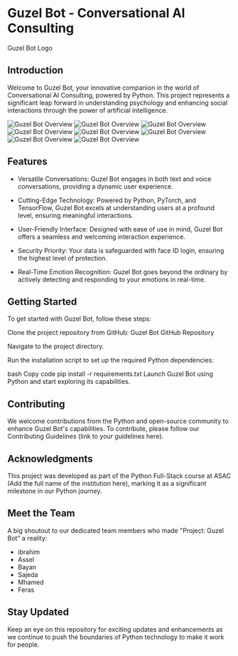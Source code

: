 # Guzel Bot - Conversational AI Consulting
Guzel Bot Logo

## Introduction
Welcome to Guzel Bot, your innovative companion in the world of Conversational AI Consulting, powered by Python. This project represents a significant leap forward in understanding psychology and enhancing social interactions through the power of artificial intelligence.

![Guzel Bot Overview](https://user-images.githubusercontent.com/125550572/267634217-daf6e894-e8b9-47a5-8dff-0fae5f842b56.png)
![Guzel Bot Overview](https://user-images.githubusercontent.com/125550572/267634222-0345a2f1-05e8-4fb9-97a0-110531cd9af5.png)
![Guzel Bot Overview](https://user-images.githubusercontent.com/125550572/267634225-2ba8bfbe-4ded-40c2-af07-f1bde8797149.png)
![Guzel Bot Overview](https://user-images.githubusercontent.com/125550572/267634184-c4ad9cd8-3ee5-497d-957f-3945f785a6d4.png)
![Guzel Bot Overview](https://user-images.githubusercontent.com/125550572/267634189-5f6f6f6d-1305-4632-9826-504021dde84e.png)
![Guzel Bot Overview](https://user-images.githubusercontent.com/125550572/267634198-b4dc49dd-38c0-4456-9aba-b99c3d1da253.png)
![Guzel Bot Overview](https://user-images.githubusercontent.com/125550572/267634205-f0ccbf66-f81d-4bab-b88d-cbc9839e86af.png)
![Guzel Bot Overview](https://user-images.githubusercontent.com/125550572/267634210-eb23111b-057d-4064-9e3a-7de01a3474db.png)


## Features
* Versatile Conversations: Guzel Bot engages in both text and voice conversations, providing a dynamic user experience.

* Cutting-Edge Technology: Powered by Python, PyTorch, and TensorFlow, Guzel Bot excels at understanding users at a profound level, ensuring meaningful interactions.

* User-Friendly Interface: Designed with ease of use in mind, Guzel Bot offers a seamless and welcoming interaction experience.

* Security Priority: Your data is safeguarded with face ID login, ensuring the highest level of protection.

* Real-Time Emotion Recognition: Guzel Bot goes beyond the ordinary by actively detecting and responding to your emotions in real-time.

## Getting Started
To get started with Guzel Bot, follow these steps:

Clone the project repository from GitHub: Guzel Bot GitHub Repository

Navigate to the project directory.

Run the installation script to set up the required Python dependencies:

bash
Copy code
pip install -r requirements.txt
Launch Guzel Bot using Python and start exploring its capabilities.

## Contributing
We welcome contributions from the Python and open-source community to enhance Guzel Bot's capabilities. To contribute, please follow our Contributing Guidelines (link to your guidelines here).

## Acknowledgments
This project was developed as part of the Python Full-Stack course at ASAC (Add the full name of the institution here), marking it as a significant milestone in our Python journey.

## Meet the Team
A big shoutout to our dedicated team members who made "Project: Guzel Bot" a reality:
* ibrahim
* Assel
* Bayan
* Sajeda
* Mhamed
* Feras

## Stay Updated
Keep an eye on this repository for exciting updates and enhancements as we continue to push the boundaries of Python technology to make it work for people.


